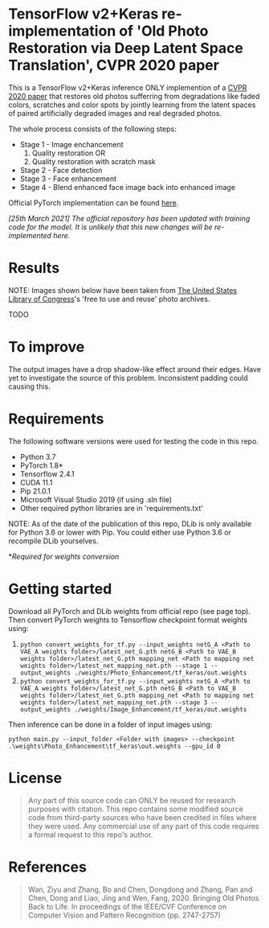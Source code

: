# TensorFlow v2+Keras re-implementation of 'Old Photo Restoration via Deep Latent Space Translation', CVPR 2020 paper
This is a TensorFlow v2+Keras inference ONLY implemention of a [CVPR 2020 paper](https://arxiv.org/abs/2004.09484) that restores old photos sufferring from degradations like faded colors, scratches and color spots by jointly learning from the latent spaces of paired artificially degraded images and real degraded photos.

The whole process consists of the following steps:
* Stage 1 - Image enchancement
    1. Quality restoration OR
    2. Quality restoration with scratch mask
* Stage 2 - Face detection
* Stage 3 - Face enhancement
* Stage 4 - Blend enhanced face image back into enhanced image

Official PyTorch implementation can be found [here](https://github.com/microsoft/Bringing-Old-Photos-Back-to-Life).

*[25th March 2021] The official repository has been updated with training code for the model. It is unlikely that this new changes will be re-implemented here.*

# Results
NOTE: Images shown below have been taken from [The United States Library of Congress](https://www.loc.gov/free-to-use/)'s 'free to use and reuse' photo archives.

TODO

# To improve
The output images have a drop shadow-like effect around their edges. Have yet to investigate the source of this problem. Inconsistent padding could causing this.


# Requirements
The following software versions were used for testing the code in this repo.
* Python 3.7
* PyTorch 1.8*
* Tensorflow 2.4.1
* CUDA 11.1
* Pip 21.0.1
* Microsoft Visual Studio 2019 (if using .sln file)
* Other required python libraries are in 'requirements.txt'

NOTE: As of the date of the publication of this repo, DLib is only available for Python 3.6 or lower with Pip. You could either use Python 3.6 or recompile DLib yourselves.

\**Required for weights conversion*

# Getting started
Download all PyTorch and DLib weights from official repo (see page top). Then convert PyTorch weights to Tensorflow checkpoint format weights using:

1. `python convert_weights_for_tf.py --input_weights netG_A <Path to VAE_A weights folder>/latest_net_G.pth netG_B <Path to VAE_B weights folder>/latest_net_G.pth mapping_net <Path to mapping net weights folder>/latest_net_mapping_net.pth --stage 1 --output_weights ./weights/Photo_Enhancement/tf_keras/out.weights`
2. `python convert_weights_for_tf.py --input_weights netG_A <Path to VAE_A weights folder>/latest_net_G.pth netG_B <Path to VAE_B weights folder>/latest_net_G.pth mapping_net <Path to mapping net weights folder>/latest_net_mapping_net.pth --stage 3 --output_weights ./weights/Image_Enhancement/tf_keras/out.weights`

Then inference can be done in a folder of input images using:

`python main.py --input_folder <Folder with images> --checkpoint .\weights\Photo_Enhancement\tf_keras\out.weights --gpu_id 0`

# License
>Any part of this source code can ONLY be reused for research purposes with citation. This repo contains some modified source code from third-party sources who have been credited in files where they were used. Any commercial use of any part of this code requires a formal request to this repo's author.


# References
>Wan, Ziyu and Zhang, Bo and Chen, Dongdong and Zhang, Pan and Chen, Dong and Liao, Jing and Wen, Fang, 2020. Bringing Old Photos Back to Life. In proceedings of the IEEE/CVF Conference on Computer Vision and Pattern Recognition (pp. 2747-2757)